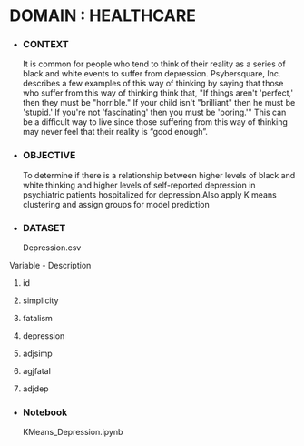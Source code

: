 # DOMAIN : HEALTHCARE


- ### CONTEXT
  It is common for people who tend to think of their reality as a series of black and white events to suffer from depression. Psybersquare, Inc. describes a few 
  examples of this way of thinking by saying that those who suffer from this way of thinking think that, "If things aren't 'perfect,' then they must be "horrible." 
  If your child isn't "brilliant" then he must be 'stupid.' If you're not 'fascinating' then you must be 'boring.'" This can be a difficult way to live since those 
  suffering from this way of thinking may never feel that their reality is “good enough”. 

- ### OBJECTIVE 
  To determine if there is a relationship between higher levels of black and white thinking and higher levels of self-reported depression in psychiatric patients 
  hospitalized for depression.Also apply K means clustering and assign groups for model prediction


- ### DATASET 
  Depression.csv

Variable - Description 

1. id

2. simplicity

3. fatalism

4. depression

5. adjsimp

6. agjfatal

7. adjdep


- ### Notebook
  KMeans_Depression.ipynb 